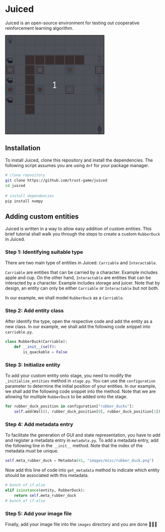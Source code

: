# Juiced

Juiced is an open-source environment for testing out cooperative reinforcement learning algorithm.

![Juiced Example](docs/juiced_example.gif)

## Installation

To install Juiced, clone this repository and install the dependencies. The following script assumes you are using `dnf`
for your package manager.

```bash
# clone repository
git clone https://github.com/trust-game/juiced
cd juiced

# install dependencies
pip install numpy
```

## Adding custom entities

Juiced is written in a way to allow easy addition of custom entities. This brief tutorial shall walk you through the
steps to create a custom `RubberDuck` in Juiced.

### Step 1: Identifying suitable type

There are two main type of entities in Juiced: `Carriable` and `Interactable`.

`Carriable` are entities that can be carried by a character. Example includes apple and cup. On the other hand,
`Interactable` are entities that can be interacted by a character. Example includes storage and juicer. Note that by
design, an entity can only be either `Carriable` or `Interactable` but not both.

In our example, we shall model `RubberDuck` as a `Carriable`.

### Step 2: Add entity class

After identify the type, open the respective code and add the entity as a new class. In our example, we shall add the
following code snippet into `carriable.py`.

```python
class RubberDuck(Carriable):
    def __init__(self):
        is_quackable = False
```

### Step 3: Initialize entity

To add your custom entity onto stage, you need to modify the `_initialize_entities` method in `stage.py`. You can use
the `configuration` parameter to determine the initial position of your entities. In our example, we shall add the
following code snippet into the method. Note that we are allowing for multiple `RubberDuck` to be added onto the stage.

```python
for rubber_duck_position in configuration["rubber_ducks"]:
    self.add(Wall(), rubber_duck_position[0], rubber_duck_position[1])
```

### Step 4: Add metadata entry

To facilitate the generation of GUI and state representation, you have to add and register a metadata entry in
`metadata.py`. To add a metadata entry, add the following line in the `__init__` method. Note that the index of the
metadata must be unique.

```python
self.meta_rubber_duck = Metadata(41, "images/misc/rubber_duck.png")
```

Now add this line of code into `get_metadata` method to indicate which entity should be associated with this metadata.

```python
# bunch of if-else
elif isinstance(entity, RubberDuck):
    return self.meta_rubber_duck
# bunch of if-else
```

### Step 5: Add your image file

Finally, add your image file into the `images` directory and you are done :tada::tada::tada: 
